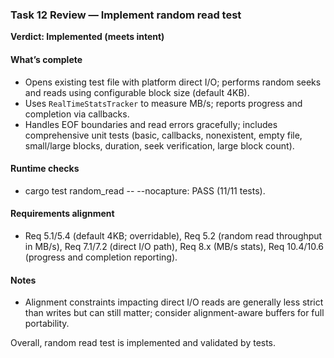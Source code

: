 ### Task 12 Review — Implement random read test

**Verdict: Implemented (meets intent)**

#### What’s complete
- Opens existing test file with platform direct I/O; performs random seeks and reads using configurable block size (default 4KB).
- Uses `RealTimeStatsTracker` to measure MB/s; reports progress and completion via callbacks.
- Handles EOF boundaries and read errors gracefully; includes comprehensive unit tests (basic, callbacks, nonexistent, empty file, small/large blocks, duration, seek verification, large block count).

#### Runtime checks
- cargo test random_read -- --nocapture: PASS (11/11 tests).

#### Requirements alignment
- Req 5.1/5.4 (default 4KB; overridable), Req 5.2 (random read throughput in MB/s), Req 7.1/7.2 (direct I/O path), Req 8.x (MB/s stats), Req 10.4/10.6 (progress and completion reporting).

#### Notes
- Alignment constraints impacting direct I/O reads are generally less strict than writes but can still matter; consider alignment-aware buffers for full portability.

Overall, random read test is implemented and validated by tests.
